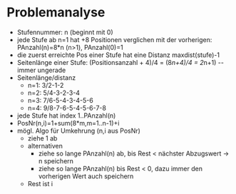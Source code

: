 # Problemanalyse

- Stufennummer: n (beginnt mit 0)
- jede Stufe ab n=1 hat +8 Positionen verglichen mit der vorherigen: PAnzahl(n)=8*n (n>1), PAnzahl(0)=1
- die zuerst erreichte Pos einer Stufe hat eine Distanz maxdist(stufe)-1
- Seitenlänge einer Stufe: (Positionsanzahl + 4)/4 = (8*n+4)/4 = 2*n+1) -- immer ungerade
- Seitenlänge/distanz
  - n=1: 3/2-1-2
  - n=2: 5/4-3-2-3-4
  - n=3: 7/6-5-4-3-4-5-6
  - n=4: 9/8-7-6-5-4-5-6-7-8
- jede Stufe hat index 1..PAnzahl(n)
- PosNr(n,i)=1+sum(8*m,m=1..n-1)+i
- mögl. Algo für Umkehrung (n,i aus PosNr)
  - ziehe 1 ab
  - alternativen
    - ziehe so lange PAnzahl(n) ab, bis Rest &lt; nächster Abzugswert -> n speichern
    - ziehe so lange PAnzahl(n) bis Rest &lt; 0, dazu immer den vorherigen Wert auch speichern
  - Rest ist i